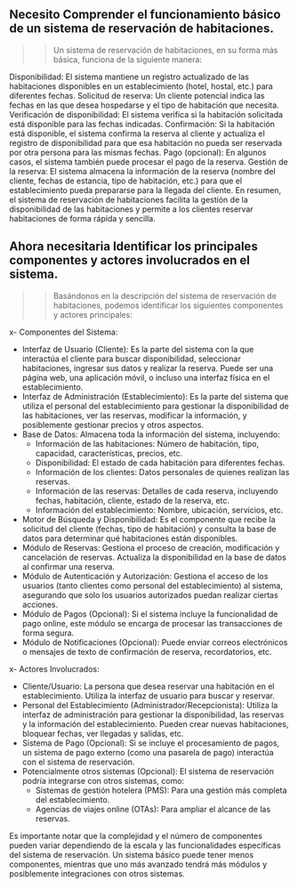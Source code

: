 ## Necesito Comprender el funcionamiento básico de un sistema de reservación de habitaciones.

>> Un sistema de reservación de habitaciones, en su forma más básica, funciona de la siguiente manera:

Disponibilidad: El sistema mantiene un registro actualizado de las habitaciones disponibles en un establecimiento (hotel, hostal, etc.) para diferentes fechas.
Solicitud de reserva: Un cliente potencial indica las fechas en las que desea hospedarse y el tipo de habitación que necesita.
Verificación de disponibilidad: El sistema verifica si la habitación solicitada está disponible para las fechas indicadas.
Confirmación: Si la habitación está disponible, el sistema confirma la reserva al cliente y actualiza el registro de disponibilidad para que esa habitación no pueda ser reservada por otra persona para las mismas fechas.
Pago (opcional): En algunos casos, el sistema también puede procesar el pago de la reserva.
Gestión de la reserva: El sistema almacena la información de la reserva (nombre del cliente, fechas de estancia, tipo de habitación, etc.) para que el establecimiento pueda prepararse para la llegada del cliente.
En resumen, el sistema de reservación de habitaciones facilita la gestión de la disponibilidad de las habitaciones y permite a los clientes reservar habitaciones de forma rápida y sencilla.

## Ahora necesitaria Identificar los principales componentes y actores involucrados en el sistema.

>> Basándonos en la descripción del sistema de reservación de habitaciones, podemos identificar los siguientes componentes y actores principales:

 x- Componentes del Sistema:

 - Interfaz de Usuario (Cliente): Es la parte del sistema con la que interactúa el cliente para buscar disponibilidad, seleccionar habitaciones, ingresar sus datos y realizar la reserva. Puede ser una página web, una aplicación móvil, o incluso una interfaz física en el establecimiento.
 - Interfaz de Administración (Establecimiento): Es la parte del sistema que utiliza el personal del establecimiento para gestionar la disponibilidad de las habitaciones, ver las reservas, modificar la información, y posiblemente gestionar precios y otros aspectos.
 - Base de Datos: Almacena toda la información del sistema, incluyendo:
    - Información de las habitaciones: Número de habitación, tipo, capacidad, características, precios, etc.
    - Disponibilidad: El estado de cada habitación para diferentes fechas.
    - Información de los clientes: Datos personales de quienes realizan las reservas.
    - Información de las reservas: Detalles de cada reserva, incluyendo fechas, habitación, cliente, estado de la reserva, etc.
    - Información del establecimiento: Nombre, ubicación, servicios, etc.
 - Motor de Búsqueda y Disponibilidad: Es el componente que recibe la solicitud del cliente (fechas, tipo de habitación) y consulta la base de datos para determinar qué habitaciones    están disponibles.
 - Módulo de Reservas: Gestiona el proceso de creación, modificación y cancelación de reservas. Actualiza la disponibilidad en la base de datos al confirmar una reserva.
 - Módulo de Autenticación y Autorización: Gestiona el acceso de los usuarios (tanto clientes como personal del establecimiento) al sistema, asegurando que solo los usuarios autorizados puedan realizar ciertas acciones.
 - Módulo de Pagos (Opcional): Si el sistema incluye la funcionalidad de pago online, este módulo se encarga de procesar las transacciones de forma segura.
 - Módulo de Notificaciones (Opcional): Puede enviar correos electrónicos o mensajes de texto de confirmación de reserva, recordatorios, etc.

 x- Actores Involucrados:

 - Cliente/Usuario: La persona que desea reservar una habitación en el establecimiento. Utiliza la interfaz de usuario para buscar y reservar.
 - Personal del Establecimiento (Administrador/Recepcionista): Utiliza la interfaz de administración para gestionar la disponibilidad, las reservas y la información del establecimiento. Pueden crear nuevas habitaciones, bloquear fechas, ver llegadas y salidas, etc.
 - Sistema de Pago (Opcional): Si se incluye el procesamiento de pagos, un sistema de pago externo (como una pasarela de pago) interactúa con el sistema de reservación.
 - Potencialmente otros sistemas (Opcional): El sistema de reservación podría integrarse con otros sistemas, como:
   - Sistemas de gestión hotelera (PMS): Para una gestión más completa del establecimiento.
   - Agencias de viajes online (OTAs): Para ampliar el alcance de las reservas.

Es importante notar que la complejidad y el número de componentes pueden variar dependiendo de la escala y las funcionalidades específicas del sistema de reservación. Un sistema básico puede tener menos componentes, mientras que uno más avanzado tendrá más módulos y posiblemente integraciones con otros sistemas.